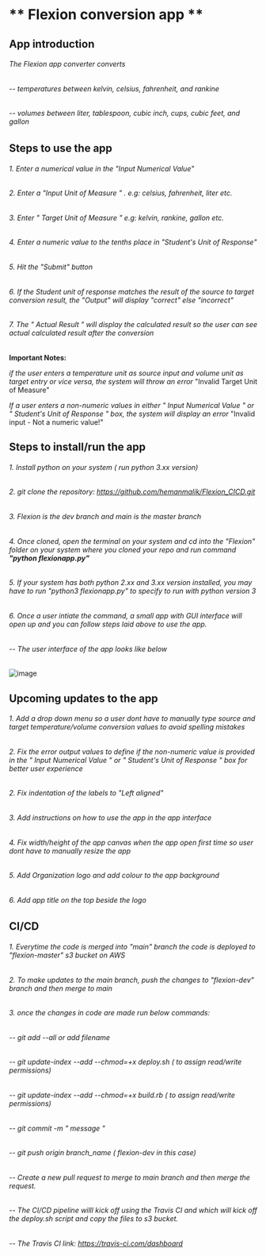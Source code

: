 # ** Flexion conversion app **

## App introduction

###### The Flexion app converter converts

###### -- temperatures between kelvin, celsius, fahrenheit, and rankine

###### -- volumes between liter, tablespoon, cubic inch, cups, cubic feet, and gallon

## Steps to use the app

###### 1. Enter a numerical value in the "Input Numerical Value"

###### 2. Enter a "Input Unit of Measure " . e.g: celsius, fahrenheit, liter etc.

###### 3. Enter " Target Unit of Measure " e.g: kelvin, rankine, gallon etc.

###### 4. Enter a numeric value to the tenths place in "Student's Unit of Response"

###### 5. Hit the "Submit" button

###### 6. If the Student unit of response matches the result of the source to target conversion result, the "Output" will display "correct" else "incorrect"

###### 7. The " Actual Result " will display the calculated result so the user can see actual calculated result after the conversion

**Important Notes:**

_if the user enters a temperature unit as source input and volume unit as target entry or vice versa, the system will throw an error_ "Invalid Target Unit of Measure"

_If a user enters a non-numeric values in either " Input Numerical Value " or " Student's Unit of Response " box, the system will display an error_ "Invalid input - Not a numeric value!"

## Steps to install/run the app

###### 1. Install python on your system ( run python 3.xx version)

###### 2. git clone the repository: https://github.com/hemanmalik/Flexion_CICD.git

###### 3. Flexion is the dev branch and main is the master branch

###### 4. Once cloned, open the terminal on your system and cd into the "Flexion" folder on your system where you cloned your repo and run command **"python flexionapp.py"**

###### 5. If your system has both python 2.xx and 3.xx version installed, you may have to run "python3 flexionapp.py" to specify to run with python version 3

###### 6. Once a user intiate the command, a small app with GUI interface will open up and you can follow steps laid above to use the app.

###### -- The user interface of the app looks like below

![image](https://user-images.githubusercontent.com/8081454/102697518-eb95ec80-41fb-11eb-93a8-dc9a60fe375a.png)

## Upcoming updates to the app

###### 1. Add a drop down menu so a user dont have to manually type source and target temperature/volume conversion values to avoid spelling mistakes

###### 2. Fix the error output values to define if the non-numeric value is provided in the " Input Numerical Value " or " Student's Unit of Response " box for better user experience

###### 2. Fix indentation of the labels to "Left aligned"

###### 3. Add instructions on how to use the app in the app interface

###### 4. Fix width/height of the app canvas when the app open first time so user dont have to manually resize the app

###### 5. Add Organization logo and add colour to the app background

###### 6. Add app title on the top beside the logo

## CI/CD

###### 1. Everytime the code is merged into "main" branch the code is deployed to "flexion-master" s3 bucket on AWS

###### 2. To make updates to the main branch, push the changes to "flexion-dev" branch and then merge to main

###### 3. once the changes in code are made run below commands:

###### -- git add --all or add filename

###### -- git update-index --add --chmod=+x deploy.sh ( to assign read/write permissions)

###### -- git update-index --add --chmod=+x build.rb ( to assign read/write permissions)

###### -- git commit -m " message "

###### -- git push origin branch_name ( flexion-dev in this case)

###### -- Create a new pull request to merge to main branch and then merge the request.

###### -- The CI/CD pipeline willl kick off using the Travis CI and which will kick off the deploy.sh script and copy the files to s3 bucket.

###### -- The Travis CI link: https://travis-ci.com/dashboard
